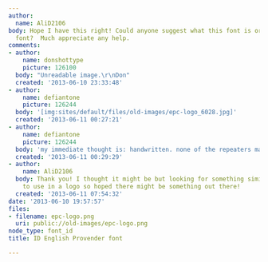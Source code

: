 ```yaml
---
author:
  name: AliD2106
body: Hope I have this right! Could anyone suggest what this font is or a similar
  font?  Much appreciate any help.
comments:
- author:
    name: donshottype
    picture: 126100
  body: "Unreadable image.\r\nDon"
  created: '2013-06-10 23:33:48'
- author:
    name: defiantone
    picture: 126244
  body: '[img:sites/default/files/old-images/epc-logo_6028.jpg]'
  created: '2013-06-11 00:27:21'
- author:
    name: defiantone
    picture: 126244
  body: 'my immediate thought is: handwritten. none of the repeaters match.'
  created: '2013-06-11 00:29:29'
- author:
    name: AliD2106
  body: Thank you! I thought it might be but looking for something similar to this
    to use in a logo so hoped there might be something out there!
  created: '2013-06-11 07:54:32'
date: '2013-06-10 19:57:57'
files:
- filename: epc-logo.png
  uri: public://old-images/epc-logo.png
node_type: font_id
title: ID English Provender font

---
```

